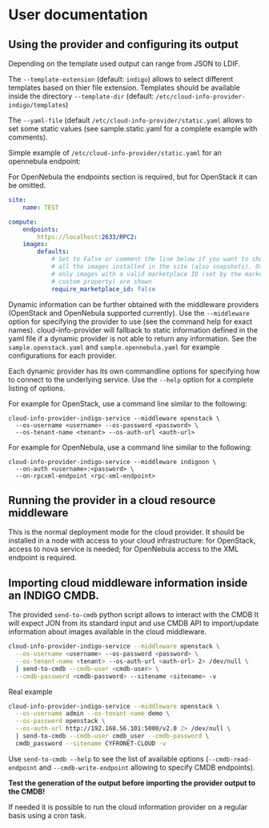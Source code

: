 # User documentation

## Using the provider and configuring its output

Depending on the template used output can range from JSON to LDIF.

The ```--template-extension``` (default: ```indigo```) allows to select different
templates based on thier file extension.
Templates should be available inside the directory ```--template-dir```
(default: ```/etc/cloud-info-provider-indigo/templates```)

The ```--yaml-file``` (default ```/etc/cloud-info-provider/static.yaml``` allows
to set some static values (see sample.static.yaml for a complete example with comments).

Simple example of ```/etc/cloud-info-provider/static.yaml``` for an opennebula
endpoint:

For OpenNebula the endpoints section is required, but for OpenStack it can be omitted.

``` yaml
site:
    name: TEST

compute:
    endpoints:
        https://localhost:2633/RPC2:
    images:
        defaults:
            # Set to False or comment the line below if you want to show
            # all the images installed in the site (also snapshots). Otherwise
            # only images with a valid marketplace ID (set by the marketplace
            # custom property) are shown
            require_marketplace_id: false
```

Dynamic information can be further obtained with the middleware providers
(OpenStack and OpenNebula supported currently). Use the
`--middleware` option for specifying the provider to use (see the command
help for exact names). cloud-info-provider will fallback to static information
defined in the yaml file if a dynamic provider is not able to return any
information. See the `sample.openstack.yaml` and `sample.opennebula.yaml`
for example configurations for each provider.

Each dynamic provider has its own commandline options for specifying how
to connect to the underlying service. Use the `--help` option for a complete
listing of options.

For example for OpenStack, use a command line similar to the following:
```
cloud-info-provider-indigo-service --middleware openstack \
  --os-username <username> --os-password <password> \
  --os-tenant-name <tenant> --os-auth-url <auth-url>
```

For example for OpenNebula, use a command line similar to the following:
```
cloud-info-provider-indigo-service --middleware indigoon \
  --on-auth <username>:<password> \
  --on-rpcxml-endpoint <rpc-xml-endpoint>
```

## Running the provider in a cloud resource middleware

This is the normal deployment mode for the cloud provider. It should be installed
in a node with access to your cloud infrastructure: for OpenStack, access to
nova service is needed; for OpenNebula access to the XML endpoint is required.

## Importing cloud middleware information inside an INDIGO CMDB.

The provided ```send-to-cmdb``` python script allows to interact with the CMDB 
It will expect JON from its standard input and use CMDB API to import/update
information about images available in the cloud middleware.

``` sh
cloud-info-provider-indigo-service --middleware openstack \
  --os-username <username> --os-password <password> \
  --os-tenant-name <tenant> --os-auth-url <auth-url> 2> /dev/null \
  | send-to-cmdb --cmdb-user <cmdb-user> \
  --cmdb-password <cmdb-password> --sitename <sitename> -v
```

Real example

``` sh
cloud-info-provider-indigo-service --middleware openstack \
  --os-username admin --os-tenant-name demo \
  --os-password openstack \
  --os-auth-url http://192.168.56.101:5000/v2.0 2> /dev/null \
  | send-to-cmdb --cmdb-user cmdb_user --cmdb-password \
  cmdb_password --sitename CYFRONET-CLOUD -v
```

Use ```send-to-cmdb --help``` to see the list of available options
(```--cmdb-read-endpoint``` and ```--cmdb-write-endpoint``` allowing to specify
CMDB endpoints).

**Test the generation of the output before importing the provider output to the CMDB!**

If needed it is possible to run the cloud information provider on a regular
basis using a cron task.
